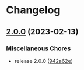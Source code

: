 # Changelog

## [2.0.0](https://github.com/nelsonstr/monorepo/compare/hello-v0.1.1...hello-v2.0.0) (2023-02-13)


### Miscellaneous Chores

* release 2.0.0 ([942a62e](https://github.com/nelsonstr/monorepo/commit/942a62e64c14e643117bca1b13427cb0ef925852))
